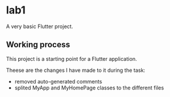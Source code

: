 # lab1

A very basic Flutter project.

## Working process

This project is a starting point for a Flutter application.

Theese are the changes I have made to it during the task:
- removed auto-generated comments
- splited MyApp and MyHomePage classes to the different files
